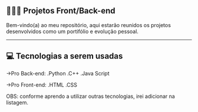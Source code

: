 ## 👩🏻‍💻 Projetos Front/Back-end

Bem-vindo(a) ao meu repositório,
aqui estarão reunidos os projetos desenvolvidos  como um portifólio e evolução pessoal.

---

## 💻 Tecnologias a serem usadas

->Pro Back-end:
.Python
.C++
.Java Script

->Pro Front-end:
.HTML
.CSS

OBS: conforme aprendo a utilizar outras tecnologias, irei adicionar na listagem.


